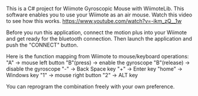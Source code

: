 This is a C# project for Wiimote Gyroscopic Mouse with WiimoteLib.
This software enables you to use your Wiimote as an air mouse. Watch this video to see how this works.
https://www.youtube.com/watch?v=-ikm_zQ__1w

Before you run this application, connect the motion plus into your Wiimote and get ready for the bluetooth connection.
Then launch the application and push the "CONNECT" button.

Here is the function mapping from Wiimote to mouse/keyboard operations:
"A" -> mouse left button
"B"(press) -> enable the gyroscope
"B"(release) -> disable the gyroscope
"-" -> Back Space key
"+" -> Enter key
"home" -> Windows key
"1" -> mouse right button
"2" -> ALT key 

You can reprogram the combination freely with your own preference.
